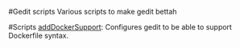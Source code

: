 #Gedit scripts
Various scripts to make gedit bettah

#Scripts
[addDockerSupport](addDockerSupport): Configures gedit to be able to support Dockerfile syntax.
